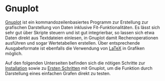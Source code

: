 # Gnuplot

[Gnuplot](https://gnuplot.sourceforge.net/) ist ein kommandozeilenbasiertes Programm zur Erstellung zur grafischen Darstellung von Daten inklusive Fit-Funktionalitäten. Es lässt sich sehr gut über Skripte steuern und ist gut integrierbar, so lassen sich etwa Daten direkt aus Textdateien einlesen, in Gnuplot damit Rechenoperationen ausführen und sogar Wertetabellen erstellen. Über entsprechende Ausgabeformate ist ebenfalls die Verwendung von [LaTeX](./02_01_latex.md) in Grafiken möglich. 

Auf den folgenden Unterseiten befinden sich die nötigen Schritte zur [Installation](./04_02_01_Gnuplot_Installation.md) sowie zu [Ersten Schritten](./04_02_02_Gnuplot_Erste_Schritte.md) mit Gnuplot, um die Funktion durch Darstellung eines einfachen Grafen direkt zu testen. 
